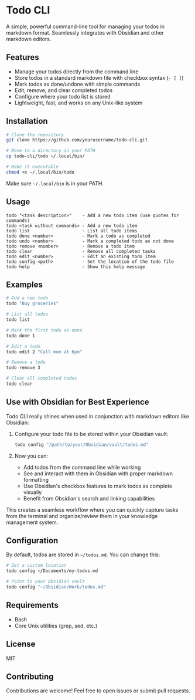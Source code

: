 # Todo CLI

A simple, powerful command-line tool for managing your todos in markdown format. Seamlessly integrates with Obsidian and other markdown editors.

## Features

- Manage your todos directly from the command line
- Store todos in a standard markdown file with checkbox syntax (`- [ ]`)
- Mark todos as done/undone with simple commands
- Edit, remove, and clear completed todos
- Configure where your todo list is stored
- Lightweight, fast, and works on any Unix-like system

## Installation

```bash
# Clone the repository
git clone https://github.com/yourusername/todo-cli.git

# Move to a directory in your PATH
cp todo-cli/todo ~/.local/bin/

# Make it executable
chmod +x ~/.local/bin/todo
```

Make sure `~/.local/bin` is in your PATH.

## Usage

```
todo "<task description>"    - Add a new todo item (use quotes for commands)
todo <task without commands> - Add a new todo item
todo list                    - List all todo items
todo done <number>           - Mark a todo as completed
todo undo <number>           - Mark a completed todo as not done
todo remove <number>         - Remove a todo item
todo clear                   - Remove all completed tasks
todo edit <number>           - Edit an existing todo item
todo config <path>           - Set the location of the todo file
todo help                    - Show this help message
```

## Examples

```bash
# Add a new todo
todo "Buy groceries"

# List all todos
todo list

# Mark the first todo as done
todo done 1

# Edit a todo
todo edit 2 "Call mom at 6pm"

# Remove a todo
todo remove 3

# Clear all completed todos
todo clear
```

## Use with Obsidian for Best Experience

Todo CLI really shines when used in conjunction with markdown editors like Obsidian:

1. Configure your todo file to be stored within your Obsidian vault:
   ```bash
   todo config "/path/to/your/Obsidian/vault/todos.md"
   ```

2. Now you can:
   - Add todos from the command line while working
   - See and interact with them in Obsidian with proper markdown formatting
   - Use Obsidian's checkbox features to mark todos as complete visually
   - Benefit from Obsidian's search and linking capabilities

This creates a seamless workflow where you can quickly capture tasks from the terminal and organize/review them in your knowledge management system.

## Configuration

By default, todos are stored in `~/todos.md`. You can change this:

```bash
# Set a custom location
todo config ~/Documents/my-todos.md

# Point to your Obsidian vault
todo config "~/Obsidian/Work/todos.md"
```

## Requirements

- Bash
- Core Unix utilities (grep, sed, etc.)

## License

MIT

## Contributing

Contributions are welcome! Feel free to open issues or submit pull requests.

